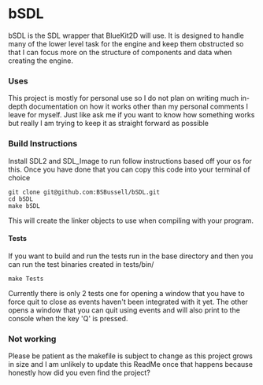 # bSDL

bSDL is the SDL wrapper that BlueKit2D will use. It is designed to handle many of the lower level task for the engine and keep them obstructed so that I can focus more on the structure of components and data when creating the engine.

### Uses
This project is mostly for personal use so I do not plan on writing much in-depth documentation on how it works other than my personal comments I leave for myself. Just like ask me if you want to know how something works but really I am trying to keep it as straight forward as possible

### Build Instructions
Install SDL2 and SDL_Image to run follow instructions based off your os for this.
Once you have done that you can copy this code into your terminal of choice
```
git clone git@github.com:BSBussell/bSDL.git
cd bSDL
make bSDL
```

This will create the linker objects to use when compiling with your program.

#### Tests
If you want to build and run the tests run in the base directory and then you can run the test binaries created in tests/bin/
```
make Tests
```

Currently there is only 2 tests one for opening a window that you have to force quit to close as events haven't been integrated with it yet. The other opens a window that you can quit using events and will also print to the console when the key 'Q' is pressed. 

### Not working
Please be patient as the makefile is subject to change as this project grows in size and I am unlikely to update this ReadMe once that happens because honestly how did you even find the project?